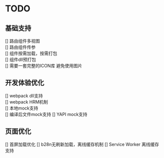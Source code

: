 # TODO 

## 基础支持   
[] 路由组件多视图  
[] 路由组件传参  
[] 组件按需加载，按需打包  
[] 组件dll预打包  
[] 需要一套完整的ICON库 避免使用图片

## 开发体验优化  
[] webpack dll支持  
[] webpack HRM机制  
[] 本地mock支持  
[] 编译后文件mock支持 
[] YAPI mock支持

## 页面优化  
[] 首屏加载优化
[] b28n无刷新加载，离线缓存机制
[] Service Worker 离线缓存支持 